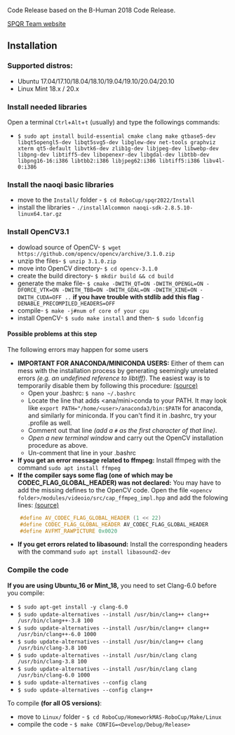
Code Release based on the B-Human 2018 Code Release.



[SPQR Team website](http://spqr.diag.uniroma1.it/)



## Installation

### Supported distros:
* Ubuntu 17.04/17.10/18.04/18.10/19.04/19.10/20.04/20.10
* Linux Mint 18.x / 20.x


### Install needed libraries
Open a terminal `Ctrl`+`Alt`+`t` (usually) and type the followings commands: <br>
* `$ sudo apt install build-essential cmake clang make qtbase5-dev libqt5opengl5-dev libqt5svg5-dev libglew-dev net-tools graphviz xterm qt5-default libvtk6-dev zlib1g-dev libjpeg-dev libwebp-dev libpng-dev libtiff5-dev libopenexr-dev libgdal-dev libtbb-dev libpng16-16:i386 libtbb2:i386 libjpeg62:i386 libtiff5:i386 libv4l-0:i386` 

### Install the naoqi basic libraries
* move to the `Install/` folder - `$ cd RoboCup/spqr2022/Install`
* install the libraries - `./installAlcommon naoqi-sdk-2.8.5.10-linux64.tar.gz` 

### Install OpenCV3.1
* dowload source of OpenCV- `$ wget https://github.com/opencv/opencv/archive/3.1.0.zip`
* unzip the files- `$ unzip 3.1.0.zip`
* move into OpenCV directory- `$ cd opencv-3.1.0`
* create the build directory- `$ mkdir build && cd build`
* generate the make file- `$ cmake -DWITH_QT=ON -DWITH_OPENGL=ON -DFORCE_VTK=ON -DWITH_TBB=ON -DWITH_GDAL=ON -DWITH_XINE=ON -DWITH_CUDA=OFF ..` **if you have trouble with stdlib add this flag** `-DENABLE_PRECOMPILED_HEADERS=OFF`
* compile- `$ make -j#num of core of your cpu`
* install OpenCV- `$ sudo make install` and then- `$ sudo ldconfig`

#### Possible problems at this step

The following errors may happen for some users

* **IMPORTANT FOR ANACONDA/MINICONDA USERS:** Either of them can mess with the installation process by generating seemingly unrelated errors *(e.g. an undefined reference to libtiff)*. The easiest way is to temporarily disable them by following this procedure: [(source)](https://github.com/colmap/colmap/issues/188#issuecomment-440665679)
  - Open your .bashrc: `$ nano ~/.bashrc`
  - Locate the line that adds <ana/mini>conda to your PATH. It may look like `export PATH="/home/<user>/anaconda3/bin:$PATH` for anaconda, and similarly for miniconda. If you can't find it in .bashrc, try your .profile as well.
  - Comment out that line *(add a `#` as the first character of that line)*.
  - *Open a new terminal window* and carry out the OpenCV installation procedure as above.
  - Un-comment that line in your .bashrc
* **If you get an error message related to ffmpeg:** Install ffmpeg with the command `sudo apt install ffmpeg`
* **If the compiler says some flag (one of which may be CODEC_FLAG_GLOBAL_HEADER) was not declared:** You may have to add the missing defines to the OpenCV code. Open the file `<opencv folder>/modules/videoio/src/cap_ffmpeg_impl.hpp` and add the folowing lines: [(source)](https://stackoverflow.com/a/47005401)
```c++
    #define AV_CODEC_FLAG_GLOBAL_HEADER (1 << 22)
    #define CODEC_FLAG_GLOBAL_HEADER AV_CODEC_FLAG_GLOBAL_HEADER
    #define AVFMT_RAWPICTURE 0x0020
```
* **If you get errors related to libasound:** Install the corresponding headers with the command `sudo apt install libasound2-dev`

### Compile the code 
**If you are using Ubuntu_16 or Mint_18,** you need to set Clang-6.0 before you compile: 
* `$ sudo apt-get install -y clang-6.0 `
* `$ sudo update-alternatives --install /usr/bin/clang++ clang++ /usr/bin/clang++-3.8 100 `
* `$ sudo update-alternatives --install /usr/bin/clang++ clang++ /usr/bin/clang++-6.0 1000 `
* `$ sudo update-alternatives --install /usr/bin/clang++ clang /usr/bin/clang-3.8 100 `
* `$ sudo update-alternatives --install /usr/bin/clang clang /usr/bin/clang-3.8 100 `
* `$ sudo update-alternatives --install /usr/bin/clang clang /usr/bin/clang-6.0 1000 `
* `$ sudo update-alternatives --config clang `
* `$ sudo update-alternatives --config clang++ `

To compile **(for all OS versions)**:
* move to `Linux/` folder - `$ cd RoboCup/HomeworkMAS-RoboCup/Make/Linux`
* compile the code - `$ make CONFIG=<Develop/Debug/Release>` 
